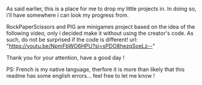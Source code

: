 As said earlier, this is a place for me to drop my little projects in. In doing so, i'll have somewhere i can look my progress from.

RockPaperScissors and PIG are minigames project based on the idea of the following video, only i decided make it without using the creator's code. As such, do not be surprised if the code is different!
url: "https://youtu.be/NpmFbWO6HPU?si=sPDO8hezqSoeLz--"

Thank you for your attention, have a good day !

PS: French is my native language, therfore it is more than likely that this readme has some english errors... feel free to let me know !
